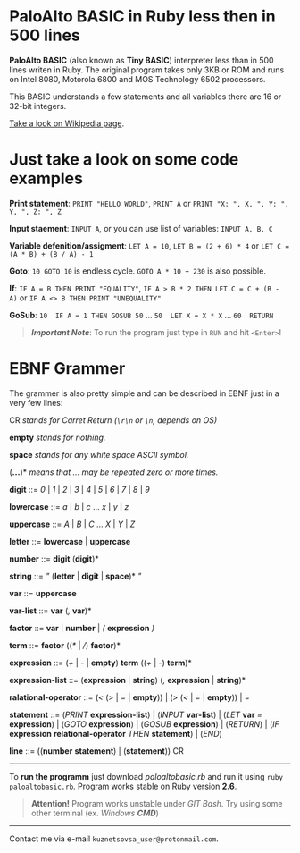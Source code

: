 # PaloAlto BASIC in Ruby less then in 500 lines
__PaloAlto BASIC__ (also known as __Tiny BASIC__) interpreter less than in 500 lines writen in Ruby.
The original program takes only 3KB or ROM and runs on Intel 8080, Motorola 6800 and MOS Technology 6502 processors.

This BASIC understands a few statements and all variables there are 16 or 32-bit integers.

[Take a look on Wikipedia page](https://en.wikipedia.org/wiki/Tiny_BASIC).

# Just take a look on some __code examples__

__Print statement__: `PRINT "HELLO WORLD"`, `PRINT A` or `PRINT "X: ", X, ", Y: ", Y, ", Z: ", Z`

__Input staement__: `INPUT A`, or you can use list of variables: `INPUT A, B, C`

__Variable defenition/assigment__: `LET A = 10`, `LET B = (2 + 6) * 4` or `LET C = (A * B) + (B / A) - 1`

__Goto__: `10 GOTO 10` is endless cycle. `GOTO A * 10 + 230` is also possible.

__If__: `IF A = B THEN PRINT "EQUALITY"`, `IF A > B * 2 THEN LET C = C + (B - A)` or `IF A <> B THEN PRINT "UNEQUALITY"`

__GoSub__: `10  IF A = 1 THEN GOSUB 50` ... `50  LET X = X * X` ... `60  RETURN`

>__*Important Note*__: To run the program just type in `RUN` and hit `<Enter>`!


# EBNF Grammer

The grammer is also pretty simple and can be described in EBNF just in a very few lines:


CR  _stands for Carret Return (`\r\n` or `\n`, depends on OS)_

__empty__ _stands for nothing._

__space__ _stands for any white space _ASCII_ symbol._

(__...__)*  _means that ... may be repeated zero or more times._


__digit__ ::= _0_ | _1_ | _2_ | _3_ | _4_ | _5_ | _6_ | _7_ | _8_ | _9_

__lowercase__ ::= _a_ | _b_ | _c_ ... _x_ | _y_ | _z_

__uppercase__ ::= _A_ | _B_ | _C_ ... _X_ | _Y_ | _Z_

__letter__  ::= __lowercase__ | __uppercase__

__number__  ::= __digit__ (__digit__)*

__string__  ::= _"_ (__letter__ | __digit__ | __space__)* _"_

__var__ ::= __uppercase__

__var-list__  ::= __var__ (_,_ __var__)*

__factor__  ::= __var__ | __number__ | _(_ __expression__ _)_

__term__  ::= __factor__ ((_*_ | _/_) __factor__)*

__expression__  ::= (_+_ | _-_ | __empty__) __term__ ((_+_ | _-_) __term__)*

__expression-list__ ::= (__expression__ | __string__) (_,_ __expression__ | __string__)*

__ralational-operator__ ::= (_<_ (_>_ | _=_ | __empty__)) | (_>_ (_<_ | _=_ | __empty__)) | _=_

__statement__ ::= (_PRINT_ __expression-list__)
                  | (_INPUT_ __var-list__)
                  | (_LET_ __var__ _=_ __expression__)
                  | (_GOTO_ __expression__)
                  | (_GOSUB_ __expression__)
                  | (_RETURN_)
                  | (_IF_ __expression__ __relational-operator__ _THEN_ __statement__)
                  | (_END_)

__line__  ::= ((__number__ __statement__) | (__statement__)) CR


---


To __run the programm__ just download _paloaltobasic.rb_ and run it using `ruby paloaltobasic.rb`. Program works stable on Ruby version __2.6__.

>__Attention!__ Program works unstable under *GIT Bash*. Try using some other terminal (ex. *Windows __CMD__*)


---


Contact me via e-mail `kuznetsovsa_user@protonmail.com`.
